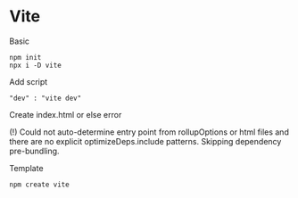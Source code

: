 # Vite

Basic 
```
npm init
npx i -D vite
```

Add script
```
"dev" : "vite dev"
```

Create index.html
or else error

(!) Could not auto-determine entry point from rollupOptions or html files and there are no explicit optimizeDeps.include patterns. Skipping dependency pre-bundling.



Template
```
npm create vite
```
